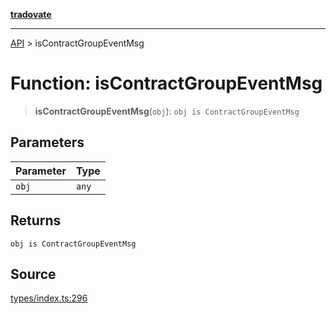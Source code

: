 [**tradovate**](../README.md)

***

[API](../API.md) > isContractGroupEventMsg

# Function: isContractGroupEventMsg

> **isContractGroupEventMsg**(`obj`): `obj is ContractGroupEventMsg`

## Parameters

| Parameter | Type |
| :------ | :------ |
| `obj` | `any` |

## Returns

`obj is ContractGroupEventMsg`

## Source

[types/index.ts:296](https://github.com/cgilly2fast/tradovate-typescript/blob/b1caea5/src/types/index.ts#L296)
